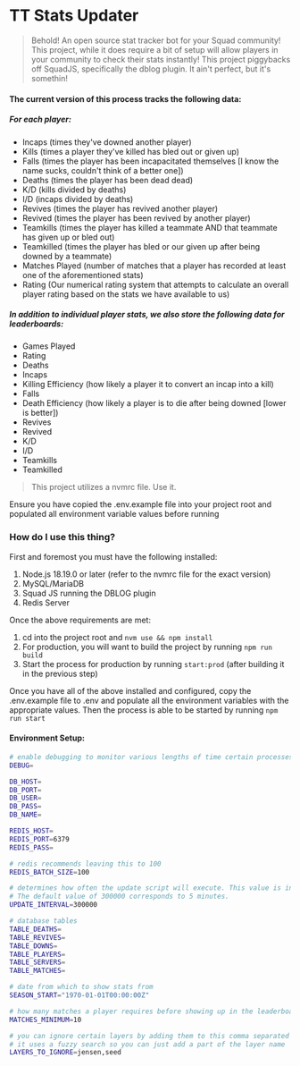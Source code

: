 TT Stats Updater
===

> Behold! An open source stat tracker bot for your Squad community! This project, while it does require a bit of setup will allow players in your community to check their stats instantly! This project piggybacks off SquadJS, specifically the dblog plugin. It ain't perfect, but it's somethin!

#### The current version of this process tracks the following data:

##### For each player:

- Incaps (times they've downed another player)
- Kills (times a player they've killed has bled out or given up)
- Falls (times the player has been incapacitated themselves [I know the name sucks, couldn't think of a better one])
- Deaths (times the player has been dead dead)
- K/D (kills divided by deaths)
- I/D (incaps divided by deaths)
- Revives (times the player has revived another player)
- Revived (times the player has been revived by another player)
- Teamkills (times the player has killed a teammate AND that teammate has given up or bled out)
- Teamkilled (times the player has bled or our given up after being downed by a teammate)
- Matches Played (number of matches that a player has recorded at least one of the aforementioned stats)
- Rating (Our numerical rating system that attempts to calculate an overall player rating based on the stats we have available to us)

##### In addition to individual player stats, we also store the following data for leaderboards:

- Games Played
- Rating
- Deaths
- Incaps
- Killing Efficiency (how likely a player it to convert an incap into a kill)
- Falls
- Death Efficiency (how likely a player is to die after being downed [lower is better])
- Revives
- Revived
- K/D
- I/D
- Teamkills
- Teamkilled

> This project utilizes a nvmrc file. Use it.

Ensure you have copied the .env.example file into your project root and populated all environment variable values before running

### How do I use this thing?

First and foremost you must have the following installed:

1. Node.js 18.19.0 or later (refer to the nvmrc file for the exact version)
2. MySQL/MariaDB
3. Squad JS running the DBLOG plugin
4. Redis Server

Once the above requirements are met:

1. cd into the project root and `nvm use && npm install`
2. For production, you will want to build the project by running `npm run build`
3. Start the process for production by running `start:prod` (after building it in the previous step)

Once you have all of the above installed and configured, copy the .env.example file to .env and populate all the environment variables with the appropriate values. Then the process is able to be started by running `npm run start`

#### Environment Setup:

```bash
# enable debugging to monitor various lengths of time certain processes take
DEBUG=

DB_HOST=
DB_PORT=
DB_USER=
DB_PASS=
DB_NAME=

REDIS_HOST=
REDIS_PORT=6379
REDIS_PASS=

# redis recommends leaving this to 100
REDIS_BATCH_SIZE=100

# determines how often the update script will execute. This value is in ms.
# The default value of 300000 corresponds to 5 minutes.
UPDATE_INTERVAL=300000

# database tables
TABLE_DEATHS=
TABLE_REVIVES=
TABLE_DOWNS=
TABLE_PLAYERS=
TABLE_SERVERS=
TABLE_MATCHES=

# date from which to show stats from
SEASON_START="1970-01-01T00:00:00Z"

# how many matches a player requires before showing up in the leaderboards
MATCHES_MINIMUM=10

# you can ignore certain layers by adding them to this comma separated list
# it uses a fuzzy search so you can just add a part of the layer name
LAYERS_TO_IGNORE=jensen,seed
```

